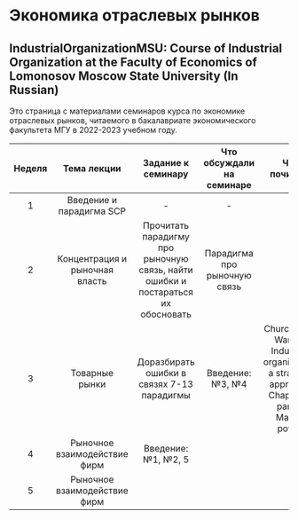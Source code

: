 # Экономика отраслевых рынков
## IndustrialOrganizationMSU: Course of Industrial Organization at the Faculty of Economics of Lomonosov Moscow State University (In Russian)

Это страница с материалами семинаров курса по экономике отраслевых рынков, читаемого в бакалавриате экономического факультета МГУ в 2022-2023 учебном году.
 
| **Неделя** |         **Тема лекции**        |                               **Задание к семинару**                               | **Что обсуждали на семинаре** |                                           **Что почитать**                                           |
|:----------:|:------------------------------:|:----------------------------------------------------------------------------------:|:-----------------------------:|:----------------------------------------------------------------------------------------------------:|
|      1     | Введение и парадигма SCP       | -                                                                                  | -                             |                                                                                                      |
|      2     | Концентрация и рыночная власть | Прочитать парадигму про рыночную связь,  найти ошибки и постараться их обосновать  | Парадигма про рыночную связь  |                                                                                                      |
|      3     | Товарные рынки                 | Доразбирать ошибки в связях 7-13 парадигмы                                         | Введение:№3, №4               | Church J. R., Ware R. Industrial organization: a strategic approach. Chapter 2, part 4. Market power |
|      4     | Рыночное взаимодействие фирм   | Введение:№1, №2, 5                                                                 |                               |                                                                                                      |
|      5     | Рыночное взаимодействие фирм   |                                                                                    |                               |                                                                                                      |
